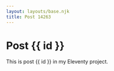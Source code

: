 ```yaml
---
layout: layouts/base.njk
title: Post 14263
---
```


# Post {{ id }}

This is post {{ id }} in my Eleventy project.
